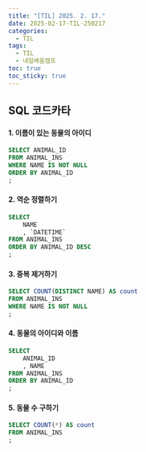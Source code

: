 ```yaml
---
title: "[TIL] 2025. 2. 17."
date: 2025-02-17-TIL-250217
categories:
  - TIL
tags:
  - TIL
  - 내일배움캠프
toc: true
toc_sticky: true
---
```

## SQL 코드카타

#### 1. 이름이 있는 동물의 아이디
```sql
SELECT ANIMAL_ID
FROM ANIMAL_INS
WHERE NAME IS NOT NULL
ORDER BY ANIMAL_ID
;
```

#### 2. 역순 정렬하기
```sql
SELECT
    NAME
    , `DATETIME`
FROM ANIMAL_INS
ORDER BY ANIMAL_ID DESC
;
```

#### 3. 중복 제거하기
```sql
SELECT COUNT(DISTINCT NAME) AS count
FROM ANIMAL_INS
WHERE NAME IS NOT NULL
;
```

#### 4. 동물의 아이디와 이름
```sql
SELECT
    ANIMAL_ID
    , NAME
FROM ANIMAL_INS
ORDER BY ANIMAL_ID
;
```

#### 5. 동물 수 구하기
```sql
SELECT COUNT(*) AS count
FROM ANIMAL_INS
;
```